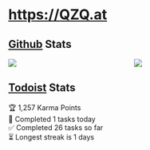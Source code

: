 # https://QZQ.at

## [Github](https://github.com/SamuelQZQ) Stats

<div style="display: flex;">
  <a href="#" style="flex:1;">
  <img align="center" src="https://github-readme-stats.vercel.app/api?username=samuelQZQ&count_private=true&show_icons=true&include_all_commits=true&bg_color=45,0f2027,203A43,282a36&title_color=ff6e96&icon_color=79dafa&text_color=f8f8f2">
  </a>
  <a href="#" style="flex:1;">
    <img align="center" src="https://github-readme-stats.vercel.app/api/top-langs/?username=samuelQZQ&count_private=true&layout=compact&include_all_commits=true&bg_color=45,0f2027,203A43,282a36&title_color=ff6e96&icon_color=79dafa&text_color=f8f8f2">
  </a>
</div>

## [Todoist](https://todoist.com/) Stats

<!-- TODO-IST:START -->
🏆  1,257 Karma Points           
🌸  Completed 1 tasks today           
✅  Completed 26 tasks so far           
⏳  Longest streak is 1 days
<!-- TODO-IST:END -->
